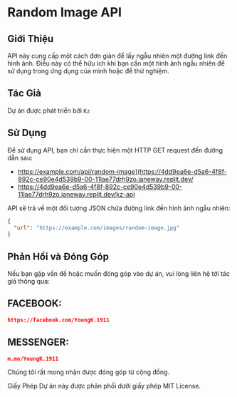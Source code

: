 # Random Image API

## Giới Thiệu
API này cung cấp một cách đơn giản để lấy ngẫu nhiên một đường link đến hình ảnh. Điều này có thể hữu ích khi bạn cần một hình ảnh ngẫu nhiên để sử dụng trong ứng dụng của mình hoặc để thử nghiệm.

## Tác Giả
Dự án được phát triển bởi 
```Kz```

## Sử Dụng
Để sử dụng API, bạn chỉ cần thực hiện một HTTP GET request đến đường dẫn sau:

- https://example.com/api/random-image](https://4dd9ea6e-d5a6-4f8f-892c-ce90e4d539b9-00-11lae77drh9zo.janeway.replit.dev/
- https://4dd9ea6e-d5a6-4f8f-892c-ce90e4d539b9-00-11lae77drh9zo.janeway.replit.dev/kz-api


API sẽ trả về một đối tượng JSON chứa đường link đến hình ảnh ngẫu nhiên:

```json
{
  "url": "https://example.com/images/random-image.jpg"
}
```
## Phản Hồi và Đóng Góp
Nếu bạn gặp vấn đề hoặc muốn đóng góp vào dự án, vui lòng liên hệ tới tác giả thông qua:

## FACEBOOK: 
```json
https://facebook.com/YoungK.1911
```
## MESSENGER:
```json
m.me/YoungK.1911
```
Chúng tôi rất mong nhận được đóng góp từ cộng đồng.

Giấy Phép
Dự án này được phân phối dưới giấy phép MIT License.